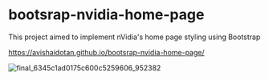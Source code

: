 # bootsrap-nvidia-home-page
This project aimed to implement nVidia's home page styling using Bootstrap

https://avishaidotan.github.io/bootsrap-nvidia-home-page/


![final_6345c1ad0175c600c5259606_952382](https://user-images.githubusercontent.com/108017307/195180970-4322bfe5-9e16-43e3-94e5-1d8807b1eace.gif)


